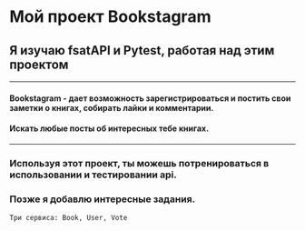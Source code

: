 # Мой проект Bookstagram
## Я изучаю fsatAPI и Pytest, работая над этим проектом

---

#### Bookstagram - дает возможность зарегистрироваться и постить свои заметки о книгах, собирать лайки и комментарии.
#### Искать любые посты об интересных тебе книгах.
---

### Используя этот проект, ты можешь потренироваться в использовании и тестировании api.
### Позже я добавлю интересные задания.




```
Три сервиса: Book, User, Vote

```